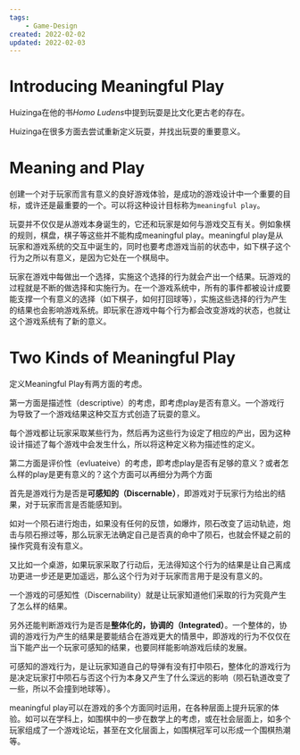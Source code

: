 ```yaml
---
tags:
    - Game-Design
created: 2022-02-02
updated: 2022-02-03
---
```



# Introducing Meaningful Play

Huizinga在他的书*Homo Ludens*中提到玩耍是比文化更古老的存在。

Huizinga在很多方面去尝试重新定义玩耍，并找出玩耍的重要意义。

# Meaning and Play

创建一个对于玩家而言有意义的良好游戏体验，是成功的游戏设计中一个重要的目标，或许还是最重要的一个。可以将这种设计目标称为`meaningful play`。

玩耍并不仅仅是从游戏本身诞生的，它还和玩家是如何与游戏交互有关。例如象棋的规则，棋盘，棋子等这些并不能构成meaningful play。meaningful play是从玩家和游戏系统的交互中诞生的，同时也要考虑游戏当前的状态中，如下棋子这个行为之所以有意义，是因为它处在一个棋局中。

玩家在游戏中每做出一个选择，实施这个选择的行为就会产出一个结果。玩游戏的过程就是不断的做选择和实施行为。在一个游戏系统中，所有的事件都被设计成要能支撑一个有意义的选择（如下棋子，如何打回球等），实施这些选择的行为产生的结果也会影响游戏系统。即玩家在游戏中每个行为都会改变游戏的状态，也就让这个游戏系统有了新的意义。

# Two Kinds of Meaningful Play

定义Meaningful Play有两方面的考虑。

第一方面是描述性（descriptive）的考虑，即考虑play是否有意义。一个游戏行为导致了一个游戏结果这种交互方式创造了玩耍的意义。

每个游戏都让玩家采取某些行为，然后再为这些行为设定了相应的产出，因为这种设计描述了每个游戏中会发生什么，所以将这种定义称为描述性的定义。

第二方面是评价性（evluateive）的考虑，即考虑play是否有足够的意义？或者怎么样的play是更有意义的？这个方面可以再细分为两个方面

首先是游戏行为是否是**可感知的（Discernable）**，即游戏对于玩家行为给出的结果，对于玩家而言是否能感知到。

如对一个陨石进行炮击，如果没有任何的反馈，如爆炸，陨石改变了运动轨迹，炮击与陨石擦过等，那么玩家无法确定自己是否真的命中了陨石，也就会怀疑之前的操作究竟有没有意义。

又比如一个桌游，如果玩家采取了行动后，无法得知这个行为的结果是让自己离成功更进一步还是更加遥远，那么这个行为对于玩家而言用于是没有意义的。

一个游戏的可感知性（Discernability）就是让玩家知道他们采取的行为究竟产生了怎么样的结果。

另外还能判断游戏行为是否是**整体化的，协调的（Integrated）**。一个整体的，协调的游戏行为产生的结果是要能结合在游戏更大的情景中，即游戏的行为不仅仅在当下能产出一个玩家可感知的结果，也要同样能影响游戏后续的发展。

可感知的游戏行为，是让玩家知道自己的导弹有没有打中陨石，整体化的游戏行为是决定玩家打中陨石与否这个行为本身又产生了什么深远的影响（陨石轨道改变了一些，所以不会撞到地球等）。

meaningful play可以在游戏的多个方面同时运用，在各种层面上提升玩家的体验。如可以在学科上，如围棋中的一步在数学上的考虑，或在社会层面上，如多个玩家组成了一个游戏论坛，甚至在文化层面上，如围棋冠军可以形成一个围棋热潮等。
